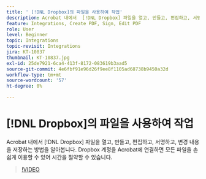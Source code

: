 ```yaml
---
title: ' [!DNL Dropbox]의 파일을 사용하여 작업'
description: Acrobat 내에서  [!DNL Dropbox] 파일을 열고, 만들고, 편집하고, 서명하고, 변경 내용을 저장하는 방법을 알아봅니다.
feature: Integrations, Create PDF, Sign, Edit PDF
role: User
level: Beginner
topic: Integrations
topic-revisit: Integrations
jira: KT-10837
thumbnail: KT-10837.jpg
exl-id: 25de7921-6ca4-413f-8172-083619b3aad5
source-git-commit: 4e6fbf91e96d26f9ee8f1105ad68738b9450a32d
workflow-type: tm+mt
source-wordcount: '57'
ht-degree: 0%

---
```


# [!DNL Dropbox]의 파일을 사용하여 작업

Acrobat 내에서 [!DNL Dropbox] 파일을 열고, 만들고, 편집하고, 서명하고, 변경 내용을 저장하는 방법을 알아봅니다. Dropbox 계정을 Acrobat에 연결하면 모든 파일을 손쉽게 이용할 수 있어 시간을 절약할 수 있습니다.

>[!VIDEO](https://video.tv.adobe.com/v/3412816?quality=12&learn=on&hidetitle=true&captions=kor)
